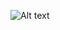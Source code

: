 ![Alt text](https://encrypted-tbn0.gstatic.com/images?q=tbn:ANd9GcRcT9w2UvwSWiXyHQT8qZ3uh-bFngQ7BjUauw&s)

